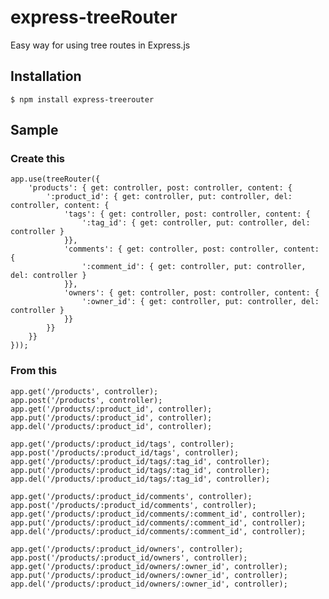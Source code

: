 # express-treeRouter

Easy way for using tree routes in Express.js

## Installation

	$ npm install express-treerouter

## Sample

### Create this

	app.use(treeRouter({
		'products': { get: controller, post: controller, content: {
			':product_id': { get: controller, put: controller, del: controller, content: {
				'tags': { get: controller, post: controller, content: { 
					':tag_id': { get: controller, put: controller, del: controller }
				}},
				'comments': { get: controller, post: controller, content: {
					':comment_id': { get: controller, put: controller, del: controller }
				}},
				'owners': { get: controller, post: controller, content: {
					':owner_id': { get: controller, put: controller, del: controller }
				}}
			}}
		}}
	}));

### From this

	app.get('/products', controller);
	app.post('/products', controller);
	app.get('/products/:product_id', controller);
	app.put('/products/:product_id', controller);
	app.del('/products/:product_id', controller);
	
	app.get('/products/:product_id/tags', controller);
	app.post('/products/:product_id/tags', controller);
	app.get('/products/:product_id/tags/:tag_id', controller);
	app.put('/products/:product_id/tags/:tag_id', controller);
	app.del('/products/:product_id/tags/:tag_id', controller);
	
	app.get('/products/:product_id/comments', controller);
	app.post('/products/:product_id/comments', controller);
	app.get('/products/:product_id/comments/:comment_id', controller);
	app.put('/products/:product_id/comments/:comment_id', controller);
	app.del('/products/:product_id/comments/:comment_id', controller);
	
	app.get('/products/:product_id/owners', controller);
	app.post('/products/:product_id/owners', controller);
	app.get('/products/:product_id/owners/:owner_id', controller);
	app.put('/products/:product_id/owners/:owner_id', controller);
	app.del('/products/:product_id/owners/:owner_id', controller);

